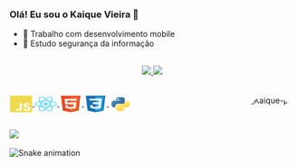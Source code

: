 ### Olá! Eu sou o Kaique Vieira 👋

- 🔭 Trabalho com desenvolvimento mobile
- 🌱 Estudo segurança da informação
<br>
<div align="center">
  <a href="https://github.com/kaiquepy">
  <img height="180em" src="https://github-readme-stats.vercel.app/api?username=kaiquepy&show_icons=true&theme=tokyonight&include_all_commits=true&count_private=true"/>
  <img height="180em" src="https://github-readme-stats.vercel.app/api/top-langs/?username=kaiquepy&langs_count=7&theme=tokyonight"/>
</div><br>
<div style="display: inline_block"><br>
  <img align="center" alt="Kaique-Js" height="30" width="40" src="https://raw.githubusercontent.com/devicons/devicon/master/icons/javascript/javascript-plain.svg">
  <img align="center" alt="Kaique-React" height="30" width="40" src="https://raw.githubusercontent.com/devicons/devicon/master/icons/react/react-original.svg">
  <img align="center" alt="Kaique-HTML" height="30" width="40" src="https://raw.githubusercontent.com/devicons/devicon/master/icons/html5/html5-original.svg">
  <img align="center" alt="Kaique-CSS" height="30" width="40" src="https://raw.githubusercontent.com/devicons/devicon/master/icons/css3/css3-original.svg">
  <img align="center" alt="Kaique-Python" height="30" width="40" src="https://raw.githubusercontent.com/devicons/devicon/master/icons/python/python-original.svg">
  <img align="right" alt="Kaique-pic" height="150" style="border-radius:50px;" src="https://instagram.fplu21-1.fna.fbcdn.net/v/t51.2885-19/s150x150/268852051_380933143808563_7589163333028067255_n.jpg?_nc_ht=instagram.fplu21-1.fna.fbcdn.net&_nc_cat=107&_nc_ohc=uOM86HUcqrwAX_YEten&edm=ABfd0MgBAAAA&ccb=7-4&oh=00_AT-wkE-x7Ctb3mENLMCz8ouTFj7g4_T-9aEW6l6DCf73FQ&oe=6205FEC6&_nc_sid=7bff83">
</div>
  
##

<div> 
  <a href="https://instagram.com/kaique.py" target="_blank"><img src="https://img.shields.io/badge/-Instagram-%23E4405F?style=for-the-badge&logo=instagram&logoColor=white" target="_blank"></a>
  
  ![Snake animation](https://github.com/kaiquepy/kaiquepy/blob/output/github-contribution-grid-snake.svg)
 
</div>
